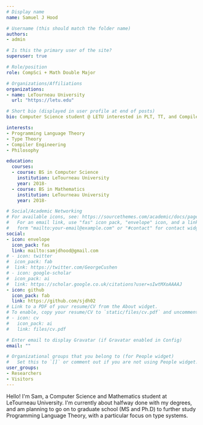 ```yaml
---
# Display name
name: Samuel J Hood

# Username (this should match the folder name)
authors:
- admin

# Is this the primary user of the site?
superuser: true

# Role/position
role: CompSci + Math Double Major

# Organizations/Affiliations
organizations:
- name: LeTourneau University
  url: "https://letu.edu"

# Short bio (displayed in user profile at end of posts)
bio: Computer Science student @ LETU interested in PLT, TT, and Compiler Engineering

interests:
- Programming Language Theory
- Type Theory
- Compiler Engineering
- Philosophy

education:
  courses:
  - course: BS in Computer Science
    institution: LeTourneau University
    year: 2018-
  - course: BS in Mathematics
    institution: LeTourneau University
    year: 2018-

# Social/Academic Networking
# For available icons, see: https://sourcethemes.com/academic/docs/page-builder/#icons
#   For an email link, use "fas" icon pack, "envelope" icon, and a link in the
#   form "mailto:your-email@example.com" or "#contact" for contact widget.
social:
- icon: envelope
  icon_pack: fas
  link: mailto:samjdhood@gmail.com
# - icon: twitter
#  icon_pack: fab
#  link: https://twitter.com/GeorgeCushen
# - icon: google-scholar
#  icon_pack: ai
#  link: https://scholar.google.co.uk/citations?user=sIwtMXoAAAAJ
- icon: github
  icon_pack: fab
  link: https://github.com/sjdh02
# Link to a PDF of your resume/CV from the About widget.
# To enable, copy your resume/CV to `static/files/cv.pdf` and uncomment the lines below.
# - icon: cv
#   icon_pack: ai
#   link: files/cv.pdf

# Enter email to display Gravatar (if Gravatar enabled in Config)
email: ""

# Organizational groups that you belong to (for People widget)
#   Set this to `[]` or comment out if you are not using People widget.
user_groups:
- Researchers
- Visitors
---
```


Hello! I'm Sam, a Computer Science and Mathematics student at LeTourneau University. I'm currently about halfway done with my degrees,
and am planning to go on to graduate school (MS and Ph.D) to further study Programming Language Theory, with a particular focus on type systems.

